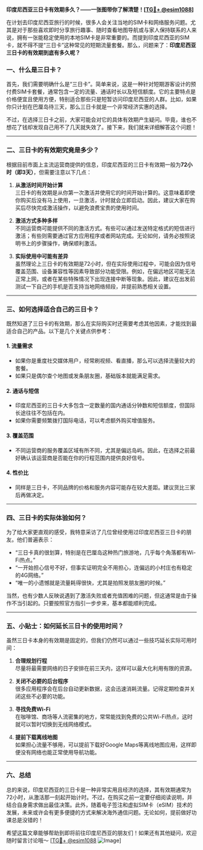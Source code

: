 **印度尼西亚三日卡有效期多久？——一张图带你了解清楚！[[TG💪+ @esim1088](https://t.me/s/esim1088)]**

在计划去印度尼西亚旅行的时候，很多人会关注当地的SIM卡和网络服务问题。尤其是对于那些喜欢即时分享旅行趣事、随时查看地图导航或与家人保持联系的人来说，拥有一张能稳定使用的本地SIM卡是非常重要的。而提到印度尼西亚的SIM卡，就不得不提“三日卡”这种常见的短期流量套餐。那么，问题来了：**印度尼西亚三日卡的有效期到底有多久呢？**

### 一、什么是三日卡？

首先，我们需要明确什么是“三日卡”。简单来说，这是一种针对短期游客设计的预付费SIM卡套餐，通常包含一定的流量、通话时长以及短信额度。它的主要特点是价格便宜且使用方便，特别适合那些只是短暂访问印度尼西亚的人群。比如，如果你只计划在巴厘岛待三天，那么三日卡就是一个非常经济实惠的选择。

不过，在选择三日卡之前，大家可能会对它的具体有效期产生疑问。毕竟，谁也不想花了钱却发现自己用不了几天就失效了。接下来，我们就来详细解答这个问题！

---

### 二、三日卡的有效期究竟是多少？

根据目前市面上主流运营商提供的信息，印度尼西亚的三日卡有效期一般为**72小时（即3天）**，但需要注意以下几点：

1. **从激活时间开始计算**  
   三日卡的有效期是从你第一次激活并使用它的时间开始计算的。这意味着即使你购买后没有马上使用，一旦激活，计时就会立即启动。因此，建议大家在购买后尽快完成激活操作，以避免浪费宝贵的使用时间。

2. **激活方式多种多样**  
   不同运营商可能提供不同的激活方式。有些可以通过发送特定格式的短信进行激活；有些则需要通过官方应用程序或者网站完成。无论如何，请务必按照说明书上的步骤操作，确保顺利激活。

3. **实际使用中可能有差异**  
   虽然理论上三日卡的有效期是72小时，但在实际使用过程中，可能会因为信号覆盖范围、设备兼容性等因素导致部分功能受限。例如，在偏远地区可能无法正常上网，或者在某些特殊情况下出现连接中断等现象。因此，建议在出发前测试一下自己的手机是否支持当地网络频段，并提前熟悉相关设置。

---

### 三、如何选择适合自己的三日卡？

既然知道了三日卡的有效期，那么在实际购买时还需要考虑其他因素，才能找到最适合自己的产品。以下是几个关键点供参考：

#### 1. **流量需求**
   - 如果你是重度社交媒体用户，经常刷视频、看直播，那么可以选择流量较大的套餐。
   - 如果只是偶尔查个地图或发条朋友圈，基础版本就能满足需求。

#### 2. **通话与短信**
   - 印度尼西亚的三日卡大多包含一定数量的国内通话分钟数和短信额度，但国际长途往往不包括在内。
   - 如果你需要频繁拨打国际电话，可以考虑额外购买增值服务。

#### 3. **覆盖范围**
   - 不同运营商的服务覆盖区域有所不同，尤其是偏远岛屿。因此，在选择之前最好确认该运营商是否能在你的行程范围内提供良好信号。

#### 4. **性价比**
   - 同样是三日卡，不同品牌的价格和服务内容可能存在较大差距。建议货比三家后再做决定。

---

### 四、三日卡的实际体验如何？

为了给大家更直观的感受，我特意采访了几位曾经使用过印度尼西亚三日卡的朋友。他们普遍表示：

- “三日卡真的很划算，特别是在巴厘岛这种热门旅游地，几乎每个角落都有Wi-Fi热点。”
- “一开始担心信号不好，但事实证明完全不用担心，连偏远的小村庄也有稳定的4G网络。”
- “唯一的小遗憾就是流量耗得很快，尤其是拍照发朋友圈的时候。”

当然，也有少数人反映说遇到了激活失败或者充值困难的问题，但这通常是由于操作不当引起的。只要按照官方指引一步步来，基本都能顺利完成。

---

### 五、小贴士：如何延长三日卡的使用时间？

虽然三日卡本身的有效期是固定的，但我们仍然可以通过一些技巧延长实际可用时间：

1. **合理规划行程**  
   尽量将最需要网络的日子安排在前三天内，这样可以最大化利用有限的资源。

2. **关闭不必要的后台程序**  
   很多应用程序会在后台自动更新数据，这会迅速消耗流量。记得定期检查并关闭这些不必要的功能。

3. **寻找免费Wi-Fi**  
   在咖啡馆、商场等人流密集的地方，常常能找到免费的公共Wi-Fi热点，这时就可以暂时切换到无线网络模式。

4. **提前下载离线地图**  
   如果担心流量不够用，可以提前下载好Google Maps等离线地图应用，这样即便没有网络也能正常使用导航功能。

---

### 六、总结

总的来说，印度尼西亚的三日卡是一种非常实用且经济的选择，其有效期通常为72小时，从激活那一刻起开始计时。不过，在购买之前一定要仔细阅读说明，并结合自身需求做出最佳决策。此外，随着电子签注和虚拟SIM卡（eSIM）技术的发展，未来或许会有更多便捷的方式来解决海外通信问题。无论如何，提前做好功课总是没错的！

希望这篇文章能够帮助到即将前往印度尼西亚的朋友们！如果还有其他疑问，欢迎随时留言讨论哦～ [[TG💪+ @esim1088](https://t.me/s/esim1088) ![Image](https://i.postimg.cc/4NQfJmqS/Snipaste-2025-05-13-00-14-12.png)]